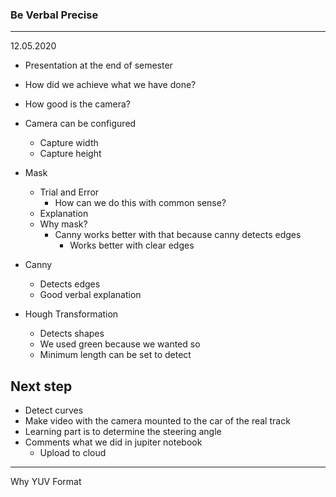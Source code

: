 ### Be Verbal Precise
---
12.05.2020

- Presentation at the end of semester
- How did we achieve what we have done?
- How good is the camera?
- Camera can be configured
  - Capture width
  - Capture height

- Mask
  - Trial and Error 
    - How can we do this with common sense?
  - Explanation
  - Why mask?
    - Canny works better with that because canny detects edges
      - Works better with clear edges

- Canny
  - Detects edges
  - Good verbal explanation 

- Hough Transformation
  - Detects shapes 
  - We used green because we wanted so
  - Minimum length can be set to detect

## Next step
- Detect curves
- Make video with the camera mounted to the car of the real track
- Learning part is to determine the steering angle
- Comments what we did in jupiter notebook
  - Upload to cloud
--- 
Why YUV Format 
